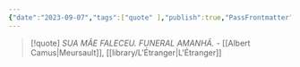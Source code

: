 ```yaml
---
{"date":"2023-09-07","tags":["quote" ],"publish":true,"PassFrontmatter":true}
---
```


> [!quote] *SUA MÃE FALECEU. FUNERAL AMANHÃ.*
> \- [[Albert Camus\|Meursault]], [[library/L'Étranger\|L'Étranger]] 
